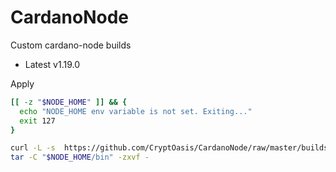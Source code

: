 # CardanoNode
Custom cardano-node builds 

- Latest v1.19.0


Apply

```bash
[[ -z "$NODE_HOME" ]] && {
  echo "NODE_HOME env variable is not set. Exiting..."
  exit 127
}

curl -L -s  https://github.com/CryptOasis/CardanoNode/raw/master/builds/$(curl -L  -s  https://github.com/CryptOasis/CardanoNode/raw/master/builds/cardano-node-bin-latest.tgz) |\
tar -C "$NODE_HOME/bin" -zxvf -

```
